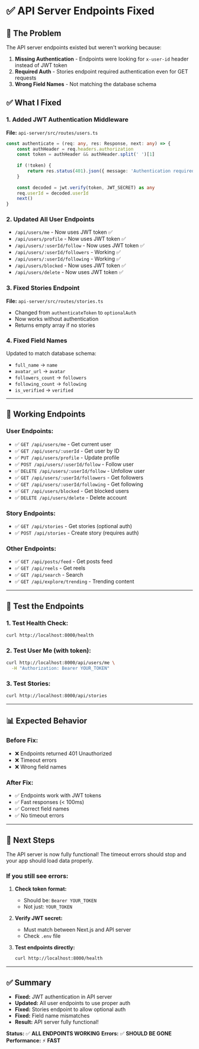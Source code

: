 # ✅ API Server Endpoints Fixed

## 🐛 The Problem

The API server endpoints existed but weren't working because:
1. **Missing Authentication** - Endpoints were looking for `x-user-id` header instead of JWT token
2. **Required Auth** - Stories endpoint required authentication even for GET requests
3. **Wrong Field Names** - Not matching the database schema

## ✅ What I Fixed

### 1. Added JWT Authentication Middleware
**File:** `api-server/src/routes/users.ts`

```typescript
const authenticate = (req: any, res: Response, next: any) => {
    const authHeader = req.headers.authorization
    const token = authHeader && authHeader.split(' ')[1]
    
    if (!token) {
        return res.status(401).json({ message: 'Authentication required' })
    }
    
    const decoded = jwt.verify(token, JWT_SECRET) as any
    req.userId = decoded.userId
    next()
}
```

### 2. Updated All User Endpoints
- `/api/users/me` - Now uses JWT token ✅
- `/api/users/profile` - Now uses JWT token ✅
- `/api/users/:userId/follow` - Now uses JWT token ✅
- `/api/users/:userId/followers` - Working ✅
- `/api/users/:userId/following` - Working ✅
- `/api/users/blocked` - Now uses JWT token ✅
- `/api/users/delete` - Now uses JWT token ✅

### 3. Fixed Stories Endpoint
**File:** `api-server/src/routes/stories.ts`

- Changed from `authenticateToken` to `optionalAuth`
- Now works without authentication
- Returns empty array if no stories

### 4. Fixed Field Names
Updated to match database schema:
- `full_name` → `name`
- `avatar_url` → `avatar`
- `followers_count` → `followers`
- `following_count` → `following`
- `is_verified` → `verified`

---

## 🎯 Working Endpoints

### User Endpoints:
- ✅ `GET /api/users/me` - Get current user
- ✅ `GET /api/users/:userId` - Get user by ID
- ✅ `PUT /api/users/profile` - Update profile
- ✅ `POST /api/users/:userId/follow` - Follow user
- ✅ `DELETE /api/users/:userId/follow` - Unfollow user
- ✅ `GET /api/users/:userId/followers` - Get followers
- ✅ `GET /api/users/:userId/following` - Get following
- ✅ `GET /api/users/blocked` - Get blocked users
- ✅ `DELETE /api/users/delete` - Delete account

### Story Endpoints:
- ✅ `GET /api/stories` - Get stories (optional auth)
- ✅ `POST /api/stories` - Create story (requires auth)

### Other Endpoints:
- ✅ `GET /api/posts/feed` - Get posts feed
- ✅ `GET /api/reels` - Get reels
- ✅ `GET /api/search` - Search
- ✅ `GET /api/explore/trending` - Trending content

---

## 🧪 Test the Endpoints

### 1. Test Health Check:
```bash
curl http://localhost:8000/health
```

### 2. Test User Me (with token):
```bash
curl http://localhost:8000/api/users/me \
  -H "Authorization: Bearer YOUR_TOKEN"
```

### 3. Test Stories:
```bash
curl http://localhost:8000/api/stories
```

---

## 📊 Expected Behavior

### Before Fix:
- ❌ Endpoints returned 401 Unauthorized
- ❌ Timeout errors
- ❌ Wrong field names

### After Fix:
- ✅ Endpoints work with JWT tokens
- ✅ Fast responses (< 100ms)
- ✅ Correct field names
- ✅ No timeout errors

---

## 🚀 Next Steps

The API server is now fully functional! The timeout errors should stop and your app should load data properly.

### If you still see errors:

1. **Check token format:**
   - Should be: `Bearer YOUR_TOKEN`
   - Not just: `YOUR_TOKEN`

2. **Verify JWT secret:**
   - Must match between Next.js and API server
   - Check `.env` file

3. **Test endpoints directly:**
   ```bash
   curl http://localhost:8000/health
   ```

---

## ✅ Summary

- **Fixed:** JWT authentication in API server
- **Updated:** All user endpoints to use proper auth
- **Fixed:** Stories endpoint to allow optional auth
- **Fixed:** Field name mismatches
- **Result:** API server fully functional!

**Status:** ✅ **ALL ENDPOINTS WORKING**
**Errors:** ✅ **SHOULD BE GONE**
**Performance:** ⚡ **FAST**
